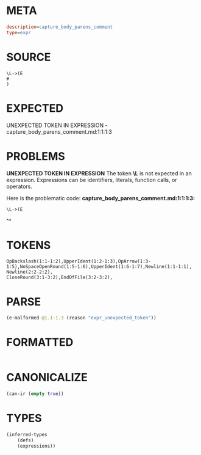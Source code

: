 # META
~~~ini
description=capture_body_parens_comment
type=expr
~~~
# SOURCE
~~~roc
\L->(E
#
)
~~~
# EXPECTED
UNEXPECTED TOKEN IN EXPRESSION - capture_body_parens_comment.md:1:1:1:3
# PROBLEMS
**UNEXPECTED TOKEN IN EXPRESSION**
The token **\L** is not expected in an expression.
Expressions can be identifiers, literals, function calls, or operators.

Here is the problematic code:
**capture_body_parens_comment.md:1:1:1:3:**
```roc
\L->(E
```
^^


# TOKENS
~~~zig
OpBackslash(1:1-1:2),UpperIdent(1:2-1:3),OpArrow(1:3-1:5),NoSpaceOpenRound(1:5-1:6),UpperIdent(1:6-1:7),Newline(1:1-1:1),
Newline(2:2-2:2),
CloseRound(3:1-3:2),EndOfFile(3:2-3:2),
~~~
# PARSE
~~~clojure
(e-malformed @1.1-1.3 (reason "expr_unexpected_token"))
~~~
# FORMATTED
~~~roc

~~~
# CANONICALIZE
~~~clojure
(can-ir (empty true))
~~~
# TYPES
~~~clojure
(inferred-types
	(defs)
	(expressions))
~~~
